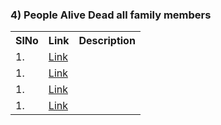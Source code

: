 



### 4) People Alive Dead all family members 
<table>
<tr><th>SlNo</th><th>Link</th><th>Description</th></tr>
  <tr><td>1.</td><td><a href="">Link</a></td><td></td></tr>
  <tr><td>1.</td><td><a href="">Link</a></td><td></td></tr> 
  <tr><td>1.</td><td><a href="">Link</a></td><td></td></tr>
  <tr><td>1.</td><td><a href="">Link</a></td><td></td></tr>
</table>
